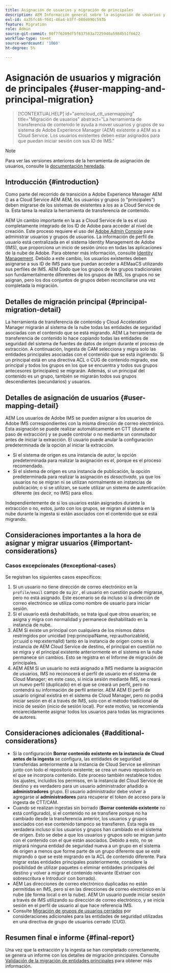 ```yaml
---
title: Asignación de usuarios y migración de principales
description: AEM Información general sobre la asignación de usuarios y la migración de principales en as a Cloud Service.
exl-id: 4a35fc46-f641-46a4-b3ff-080d090c593b
feature: Migration
role: Admin
source-git-commit: 90f7f6209df5f837583a7225940a5984551f6622
workflow-type: tm+mt
source-wordcount: '1060'
ht-degree: 5%

---
```


# Asignación de usuarios y migración de principales {#user-mapping-and-principal-migration}

>[!CONTEXTUALHELP]
>id="aemcloud_ctt_usermapping"
>title="Migración de usuarios"
>abstract="La herramienta de transferencia de contenido le ayuda a mover usuarios y grupos de su sistema de Adobe Experience Manager (AEM) existente a AEM as a Cloud Service. Los usuarios existentes deben estar asignados para que puedan iniciar sesión con sus ID de IMS."

>[!NOTE]
>Para ver las versiones anteriores de la herramienta de asignación de usuarios, consulte la [documentación heredada](/help/journey-migration/content-transfer-tool/user-mapping-tool-legacy/considerations-user-mapping-tool-legacy.md).

## Introducción {#introduction}

Como parte del recorrido de transición a Adobe Experience Manager AEM () as a Cloud Service AEM AEM, los usuarios y grupos (o &quot;principales&quot;) deben migrarse de los sistemas de existentes a los as a Cloud Service de la. Esta tarea la realiza la herramienta de transferencia de contenido.

AEM Un cambio importante en la as a Cloud Service de la es el uso completamente integrado de los ID de Adobe para acceder al nivel de creación. Este proceso requiere el uso del [Adobe Admin Console](https://helpx.adobe.com/es/enterprise/using/admin-console.html) para administrar usuarios y grupos de usuarios. La información de perfil de usuario está centralizada en el sistema Identity Management de Adobe (IMS), que proporciona un inicio de sesión único en todas las aplicaciones de la nube de Adobe. Para obtener más información, consulte [Identity Management](https://experienceleague.adobe.com/docs/experience-manager-cloud-service/content/overview/what-is-new-and-different.html#identity-management). Debido a este cambio, los usuarios existentes deben asignarse a sus ID de IMS para que puedan acceder a AEMaaCS utilizando sus perfiles de IMS. AEM Dado que los grupos de los grupos tradicionales son fundamentalmente diferentes de los grupos de IMS, los grupos no se asignan, pero los dos conjuntos de grupos deben reconciliarse una vez completada la migración.

## Detalles de migración principal {#principal-migration-detail}

La herramienta de transferencia de contenido y Cloud Acceleration Manager migrarán al sistema de la nube todas las entidades de seguridad asociadas con el contenido que se está migrando. AEM La herramienta de transferencia de contenido lo hace copiando todas las entidades de seguridad del sistema de fuentes de datos de origen durante el proceso de extracción. A continuación, Ingesta de CAM selecciona y migra solo las entidades principales asociadas con el contenido que se está ingiriendo. Si un principal está en una directiva ACL o CUG de contenido migrado, ese principal y todos los grupos en los que se encuentra y todos sus grupos antecesores (principales) se migrarán. Además, si un principal del contenido es un grupo, también se migrarán todos sus grupos descendientes (secundarios) y usuarios.

## Detalles de asignación de usuarios {#user-mapping-detail}

AEM Los usuarios de Adobe IMS se pueden asignar a los usuarios de Adobe IMS correspondientes con la misma dirección de correo electrónico. Esta asignación se puede realizar automáticamente en CTT (durante el paso de extracción) y se puede controlar o no mediante un conmutador antes de iniciar la extracción. El usuario puede anular la configuración predeterminada de la opción al iniciar la extracción.

* Si el sistema de origen es una instancia de autor, la opción predeterminada para realizar la asignación es _el_, porque es el proceso recomendado.
* Si el sistema de origen es una instancia de publicación, la opción predeterminada para realizar la asignación es _desactivado_, ya que los usuarios no se migran ni se utilizan normalmente en instancias de publicación; o si se utilizan, se suele utilizar un sistema de autenticación diferente (es decir, no IMS) para ellos.

Independientemente de si los usuarios están asignados durante la extracción o no, estos, junto con los grupos, se migran al sistema en la nube durante la ingesta si están asociados con el contenido que se está migrando.

## Consideraciones importantes a la hora de asignar y migrar usuarios {#important-considerations}

### Casos excepcionales {#exceptional-cases}

Se registran los siguientes casos específicos:

1. Si un usuario no tiene dirección de correo electrónico en la `profile/email` campo de su *jcr* , el usuario en cuestión puede migrarse, pero no está asignado. Este escenario se da incluso si la dirección de correo electrónico se utiliza como nombre de usuario para iniciar sesión.
2. Si el usuario está deshabilitado, se trata igual que otros usuarios; se asigna y migra con normalidad y permanece deshabilitado en la instancia de nube.
3. AEM Si existe un principal con cualquiera de los mismos datos restringidos por unicidad (rep:principalName, rep:authorizableId, jcr:uuid o rep:externalId) tanto en la instancia de origen como en la instancia de AEM Cloud Service de destino, el principal en cuestión no se migra y el principal existente anteriormente en el sistema en la nube permanece sin cambios. Esto se registra en el Informe de migración de principales.
4. AEM AEM Si un usuario no está asignado a IMS mediante la asignación de usuarios, IMS no reconocerá el perfil de usuario en el sistema de Cloud Manager; en este caso, si inicia sesión mediante IMS, se creará un nuevo perfil (duplicado) en el que se creará un perfil, pero no contendrá su información de perfil anterior. AEM AEM El perfil de usuario original existirá en el sistema de Cloud Manager, pero no podrá iniciar sesión en él a través de IMS, solo con el método tradicional de inicio de sesión (inicio de sesión local). Por este motivo, se recomienda encarecidamente asignar todos los usuarios para todas las migraciones de autores.

## Consideraciones adicionales {#additional-considerations}

* Si la configuración **Borrar contenido existente en la instancia de Cloud antes de la ingesta** se configura, las entidades de seguridad transferidas anteriormente a la instancia de Cloud Service se eliminan junto con todo el repositorio existente; se crea un nuevo repositorio en el que se incorpora contenido. Este proceso también restablece todos los ajustes, incluidos los permisos, en la instancia del Cloud Service de destino y es verdadero para un usuario administrador añadido a **administradores** grupo. El usuario administrador debe volver a agregarse al **administradores** para recuperar el token de acceso para la ingesta de CTT/CAM.
* Cuando se realizan ingestas sin borrado (**Borrar contenido existente** no está configurado), si el contenido no se transfiere porque no ha cambiado desde la transferencia anterior, los usuarios y grupos asociados con ese contenido tampoco se transfieren. Esta regla es verdadera incluso si los usuarios y grupos han cambiado en el sistema de origen. Esto se debe a que los usuarios y grupos solo se migran junto con el contenido con el que están asociados. Debido a esto, no se migrará ninguna entidad de seguridad nueva a un grupo en el sistema de origen a menos que forme parte de un grupo diferente que se esté migrando o que se esté migrando en la ACL de contenido diferente. Para migrar estas entidades principales posteriormente, considere la posibilidad de utilizar paquetes o eliminar entidades principales del destino y volver a migrar el contenido relevante (Extraer con sobrescritura e Introducir con borrado).
* AEM Las direcciones de correo electrónico duplicadas no están permitidas en IMS, pero sí en las direcciones de correo electrónico en la nube (de forma local o en la nube). AEM Un usuario puede iniciar sesión a través de IMS utilizando su dirección de correo electrónico, y se inicia sesión en el perfil de usuario al que hace referencia IMS.
* Consulte [Migración de grupos de usuarios cerrados](/help/journey-migration/content-transfer-tool/using-content-transfer-tool/closed-user-groups-migration.md) por consideraciones adicionales para las entidades de seguridad utilizadas en una directiva de grupo de usuarios cerrado (CUG).

## Resumen final e informe {#final-report}

Una vez que la extracción y la ingesta se han completado correctamente, se genera un informe con los detalles de migración principales. Consulte [Validación de la migración de entidades principales](/help/journey-migration/content-transfer-tool/using-content-transfer-tool/validating-content-transfers.md#how-to-validate-principal-migration) para obtener más información.
